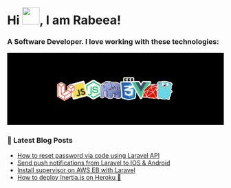 # Hi <img src="https://raw.githubusercontent.com/MartinHeinz/MartinHeinz/master/wave.gif" width="40px" height="40px">, I am Rabeea!

### A Software Developer. I love working with these technologies:

<img src="image.jpeg"/>


### 📕 Latest Blog Posts
- [How to reset password via code using Laravel API](https://dev.to/rabeeaali/how-to-reset-password-via-code-using-laravel-api-2f6p)
- [Send push notifications from Laravel to IOS & Android](https://dev.to/rabeeaali/send-push-notifications-from-laravel-to-ios-android-29b4)
- [Install supervisor on AWS EB with Laravel ](https://dev.to/rabeeaali/install-supervisor-on-aws-eb-with-laravel-5g8a)
- [How to deploy Inertia.js on Heroku 🚀 ](https://dev.to/rabeeaali/how-to-deploy-inertia-js-to-heroku-2cdn)
